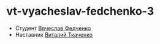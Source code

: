 # vt-vyacheslav-fedchenko-3

- Студент [Вячеслав Федченко](http://t.me/Vyacheslav_Fedchenko)
- Наставник [Виталий Ткаченко](http://t.me/Vitalik_Tkachenko_tlt)
